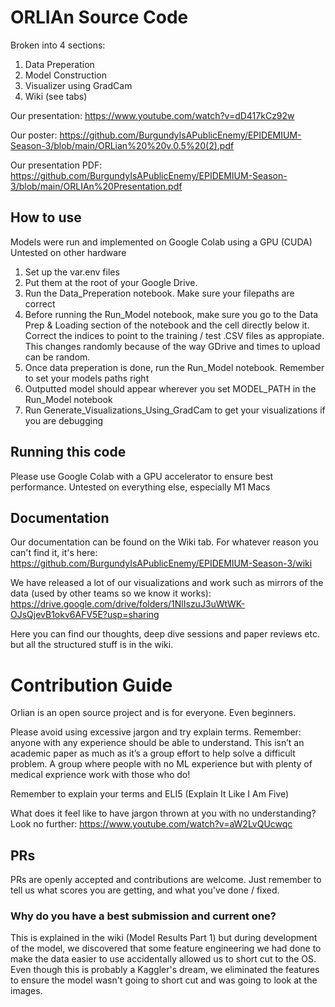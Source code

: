 # ORLIAn Source Code
Broken into 4 sections: 
1) Data Preperation
2) Model Construction
3) Visualizer using GradCam
4) Wiki (see tabs)

Our presentation: https://www.youtube.com/watch?v=dD417kCz92w

Our poster: https://github.com/BurgundyIsAPublicEnemy/EPIDEMIUM-Season-3/blob/main/ORLian%20%20v.0.5%20(2).pdf

Our presentation PDF: https://github.com/BurgundyIsAPublicEnemy/EPIDEMIUM-Season-3/blob/main/ORLIAn%20Presentation.pdf

## How to use 
Models were run and implemented on Google Colab using a GPU (CUDA)
Untested on other hardware

1. Set up the var.env files
2. Put them at the root of your Google Drive.
3. Run the Data_Preperation notebook. Make sure your filepaths are correct
4. Before running the Run_Model notebook, make sure you go to the Data Prep & Loading section of the notebook and the cell directly below it. Correct the indices to point to the training / test .CSV files as appropiate. This changes randomly because of the way GDrive and times to upload can be random.
5. Once data preperation is done, run the Run_Model notebook. Remember to set your models paths right
6. Outputted model should appear wherever you set MODEL_PATH in the Run_Model notebook
7. Run Generate_Visualizations_Using_GradCam to get your visualizations if you are debugging

## Running this code
Please use Google Colab with a GPU accelerator to ensure best performance. 
Untested on everything else, especially M1 Macs

## Documentation
Our documentation can be found on the Wiki tab. For whatever reason you can't find it, it's here: https://github.com/BurgundyIsAPublicEnemy/EPIDEMIUM-Season-3/wiki

We have released a lot of our visualizations and work such as mirrors of the data (used by other teams so we know it works): https://drive.google.com/drive/folders/1NlIszuJ3uWtWK-OJsQjevB1okv6AFV5E?usp=sharing

Here you can find our thoughts, deep dive sessions and paper reviews etc. but all the structured stuff is in the wiki.

# Contribution Guide 

Orlian is an open source project and is for everyone. Even beginners. 

Please avoid using excessive jargon and try explain terms. Remember: anyone with any experience should be able to understand.  This isn’t an academic paper as much as it’s a group effort to help solve a difficult problem. A group where people with no ML experience but with plenty of medical exprience work with those who do! 

Remember to explain your terms and ELI5 (Explain It Like I Am Five)

What does it feel like to have jargon thrown at you with no understanding? Look no further: https://www.youtube.com/watch?v=aW2LvQUcwqc

## PRs

PRs are openly accepted and contributions are welcome. Just remember to tell us what scores you are getting, and what you've done / fixed.

### Why do you have a best submission and current one? 
This is explained in the wiki (Model Results Part 1) but during development of the model, we discovered that some feature engineering we had done to make the data easier to use accidentally allowed us to short cut to the OS. Even though this is probably a Kaggler's dream, we eliminated the features to ensure the model wasn't going to short cut and was going to look at the images.

